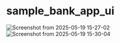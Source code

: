 # sample_bank_app_ui

![Screenshot from 2025-05-19 15-27-02](https://github.com/user-attachments/assets/21634d6d-2443-4f5d-b970-c394d7303590)
![Screenshot from 2025-05-19 15-30-04](https://github.com/user-attachments/assets/133c34e5-af37-4603-b449-7e1b79bebf61)
